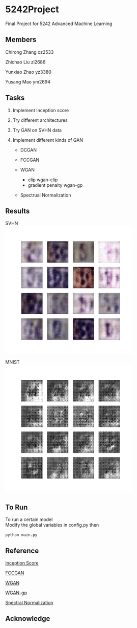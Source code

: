 # 5242Project

Final Project for 5242 Advanced Machine Learning  

## Members

Chirong Zhang cz2533

Zhichao Liu zl2686

Yunxiao Zhao yz3380

Yusang Mao ym2694

## Tasks

1. Implement Inception score

2. Try different architectures

3. Try GAN on SVHN data

4. Implement different kinds of GAN  

   - DCGAN  
   - FCCGAN  
   - WGAN   
     - clip wgan-clip  
     - gradient penalty wgan-gp  

   - Spectrual Normalization   

## Results

SVHN  
![svhn](svhn.gif)

MNIST  
![mnist](mnist.gif)

## To Run

To run a certain model  
Modify the global variables in config.py then
```
python main.py 
```

## Reference

[Inception Score](https://arxiv.org/abs/1606.03498)  

[FCCGAN](https://arxiv.org/abs/1905.02417)  

[WGAN](https://arxiv.org/abs/1701.07875)

[WGAN-gp](https://arxiv.org/abs/1704.00028)

[Spectral Normalization](https://arxiv.org/abs/1802.05957)

## Acknowledge
